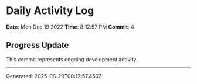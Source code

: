 # Daily Activity Log

**Date**: Mon Dec 19 2022
**Time**: 8:12:57 PM
**Commit**: 4

## Progress Update

This commit represents ongoing development activity.

---
Generated: 2025-08-29T00:12:57.450Z
